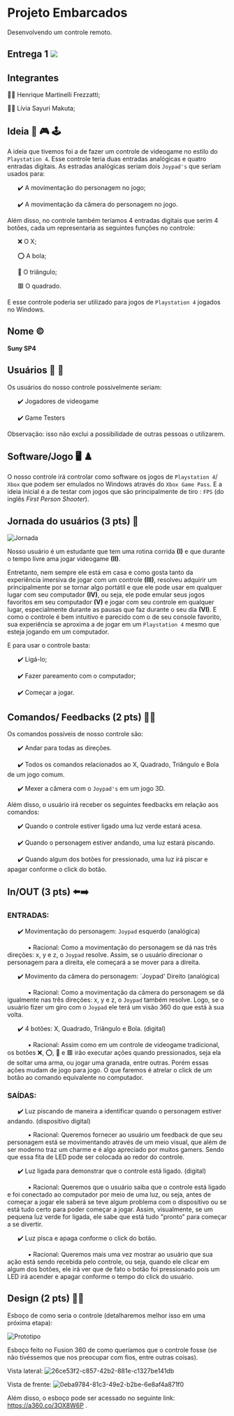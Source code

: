 # Projeto Embarcados

Desenvolvendo um controle remoto.

## Entrega 1 <img src="https://img.shields.io/static/v1?label=Entrega1&message=Finalizado&color=success&style=flat-square&logo=ghost"/>

## Integrantes

:sassy_man: Henrique Martinelli Frezzatti;

:sassy_woman: Lívia Sayuri Makuta;

## Ideia :thought_balloon: :video_game: :joystick:

A ideia que tivemos foi a de fazer um controle de videogame no estilo do `Playstation 4`.  Esse controle teria duas entradas analógicas e quatro entradas digitais.
As estradas analógicas seriam dois `Joypad's` que seriam usados para:

&nbsp; &nbsp; &nbsp; :heavy_check_mark: A movimentação do personagem no jogo;

&nbsp; &nbsp; &nbsp; :heavy_check_mark: A movimentação da câmera do personagem no jogo.

Além disso, no controle também teríamos 4 entradas digitais que serim 4 botões, cada um representaria as seguintes funções no controle:

&nbsp; &nbsp; &nbsp;  :x: O X;

&nbsp; &nbsp; &nbsp;  :o:	 A bola;

&nbsp; &nbsp; &nbsp;  :small_red_triangle: O triângulo;

&nbsp; &nbsp; &nbsp;  :red_square: O quadrado.

E esse controle poderia ser utilizado para jogos de `Playstation 4` jogados no Windows.

## Nome 	:copyright:

**Suny SP4**

## Usuários :bust_in_silhouette: :bust_in_silhouette:

Os usuários do nosso controle possivelmente seriam:

&nbsp; &nbsp; &nbsp; :heavy_check_mark: Jogadores de videogame

&nbsp; &nbsp; &nbsp; :heavy_check_mark: Game Testers

Observação: isso não exclui a possibilidade de outras pessoas o utilizarem.

## Software/Jogo :desktop_computer: :chess_pawn:

O nosso controle irá controlar como software os jogos de `Playstation 4`/ `Xbox` que podem ser emulados no Windows através do `Xbox Game Pass`. E a ideia inicial é a de testar com jogos que são principalmente de tiro : `FPS` (do inglês *First Person Shooter*).

## Jornada do usuários (3 pts) :repeat:


![Jornada](https://user-images.githubusercontent.com/62647438/160206110-29e15dce-e0c3-4fe6-8966-094f8ace4467.png)


Nosso usuário é um estudante que tem uma rotina corrida **(I)** e que durante o tempo livre ama jogar videogame **(II)**. 

Entretanto, nem sempre ele está em casa e como gosta tanto da experiência imersiva de jogar com um controle **(III)**, resolveu adquirir um principalmente por se tornar algo portátil e que ele pode usar em qualquer lugar com seu computador **(IV)**, ou seja, ele pode emular seus jogos favoritos em seu computador **(V)** e jogar com seu controle em qualquer lugar, especialmente durante as pausas que faz durante o seu dia **(VI)**. E como o controle é bem intuitivo e parecido com o de seu console favorito, sua experiência se aproxima a de jogar em um `Playstation 4` mesmo que esteja jogando em um computador. 

E para usar o controle basta: 

&nbsp; &nbsp; &nbsp; :heavy_check_mark: Ligá-lo;

&nbsp; &nbsp; &nbsp; :heavy_check_mark: Fazer pareamento com o computador;

&nbsp; &nbsp; &nbsp; :heavy_check_mark: Começar a jogar.

## Comandos/ Feedbacks (2 pts) 	:memo::back:

Os comandos possíveis de nosso controle são:

&nbsp; &nbsp; &nbsp; :heavy_check_mark: Andar para todas as direções.

&nbsp; &nbsp; &nbsp; :heavy_check_mark: Todos os comandos relacionados ao X, Quadrado, Triângulo e Bola de um jogo comum. 

&nbsp; &nbsp; &nbsp; :heavy_check_mark: Mexer a câmera com o `Joypad's` em um jogo 3D.

Além disso, o usuário irá receber os seguintes feedbacks em relação aos comandos:

&nbsp; &nbsp; &nbsp; :heavy_check_mark: Quando o controle estiver ligado uma luz verde estará acesa.

&nbsp; &nbsp; &nbsp; :heavy_check_mark: Quando o personagem estiver andando, uma luz estará piscando. 

&nbsp; &nbsp; &nbsp; :heavy_check_mark: Quando algum dos botões for pressionado, uma luz irá piscar e apagar conforme o click do botão.

## In/OUT (3 pts) :arrow_left::arrow_right:

### ENTRADAS:

&nbsp; &nbsp; &nbsp; :heavy_check_mark: Movimentação do personagem: `Joypad` esquerdo (analógica)

&nbsp; &nbsp; &nbsp; &nbsp; &nbsp; &nbsp;  :black_small_square:	 Racional: Como a movimentação do personagem se dá nas três direções: x, y e z, o `Joypad` resolve. Assim, se o usuário direcionar o personagem para a direita, ele começará a se mover para a direita. 

&nbsp; &nbsp; &nbsp; :heavy_check_mark: Movimento da câmera do personagem: `Joypad' Direito (analógica)

&nbsp; &nbsp; &nbsp; &nbsp; &nbsp; &nbsp; :black_small_square: Racional: Como a movimentação da câmera do personagem se dá igualmente nas três direções: x, y e z, o `Joypad` também resolve. Logo, se o usuário fizer um giro com o `Joypad` ele terá um visão 360 do que está à sua volta.

&nbsp; &nbsp; &nbsp; :heavy_check_mark: 4 botões: X, Quadrado, Triângulo e Bola. (digital)

&nbsp; &nbsp; &nbsp; &nbsp; &nbsp; &nbsp; :black_small_square: Racional: Assim como em um controle de videogame tradicional, os botões :x:, :o:, 🔺 e 🟥 irão executar ações quando pressionados, seja ela de soltar uma arma, ou jogar uma granada, entre outras. Porém essas ações mudam de jogo para jogo. O que faremos é atrelar o click de um botão ao comando equivalente no computador. 


### SAÍDAS:
&nbsp; &nbsp; &nbsp; :heavy_check_mark: Luz piscando de maneira a identificar quando o personagem estiver andando. (dispositivo digital)

&nbsp; &nbsp; &nbsp; &nbsp; &nbsp; &nbsp; :black_small_square:	Racional: Queremos fornecer ao usuário um feedback de que seu personagem está se movimentando através de um meio visual, que além de ser moderno traz um charme e é algo apreciado por muitos gamers. Sendo que essa fita de LED pode ser colocada ao redor do controle. 


&nbsp; &nbsp; &nbsp; :heavy_check_mark: Luz ligada para demonstrar que o controle está ligado. (digital)

&nbsp; &nbsp; &nbsp; &nbsp; &nbsp; &nbsp; :black_small_square: Racional: Queremos que o usuário saiba que o controle está ligado e foi conectado ao computador por meio de uma luz, ou seja, antes de começar a jogar ele saberá se teve algum problema com o dispositivo ou se está tudo certo para poder começar a jogar. Assim, visualmente, se um pequena luz verde for ligada, ele sabe que está tudo "pronto" para começar a se divertir. 


&nbsp; &nbsp; &nbsp; :heavy_check_mark: Luz pisca e apaga conforme o click do botão.

&nbsp; &nbsp; &nbsp; &nbsp; &nbsp; &nbsp; :black_small_square:	Racional: Queremos mais uma vez mostrar ao usuário que sua ação está sendo recebida pelo controle, ou seja, quando ele clicar em algum dos botões, ele irá ver que de fato o botão foi pressionado pois um LED irá acender e apagar conforme o tempo do click do usuário.

## Design (2 pts) :pushpin::triangular_ruler:

Esboço de como seria o controle (detalharemos melhor isso em uma próxima etapa):


![Prototipo](https://user-images.githubusercontent.com/62647438/160212921-0a505798-483a-4319-9f75-e4fe6ecadd06.jpeg)


Esboço feito no Fusion 360 de como queríamos que o controle fosse (se não tivéssemos que nos preocupar com fios, entre outras coisas).

Vista lateral:
![26ce53f2-c857-42b2-881e-c1327be141db](https://user-images.githubusercontent.com/62647438/166697801-a2f9260f-a905-48e3-af26-35c78cc03c7d.PNG)

Vista de frente:
![0eba9784-81c3-49e2-b2be-6e8af4a871f0](https://user-images.githubusercontent.com/62647438/166697836-fe767ec7-1862-430b-add6-52dc61501268.PNG)

Além disso, o esboço pode ser acessado no seguinte link: https://a360.co/3OX8W6P .
